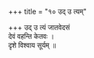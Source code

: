 +++
title = "१० उद् उ त्यम्"

+++
उद् उ त्यं जातवेदसं  
देवं वहन्ति केतवः ।  
दृशे विश्वाय सूर्यम् ॥